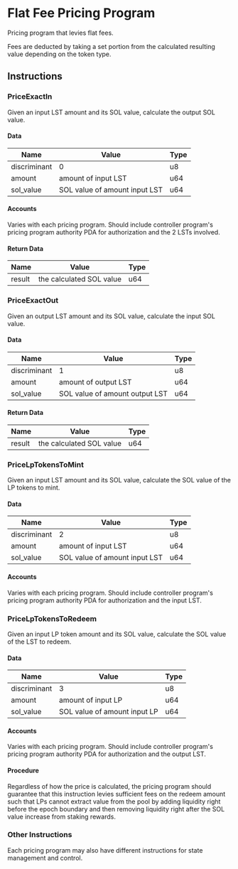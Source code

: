 # Flat Fee Pricing Program

Pricing program that levies flat fees.

Fees are deducted by taking a set portion from the calculated resulting value depending on the token type.

## Instructions

### PriceExactIn

Given an input LST amount and its SOL value, calculate the output SOL value.

#### Data

| Name | Value | Type |
| -- | -- | -- |
| discriminant | 0 | u8 |
| amount | amount of input LST | u64 |
| sol_value | SOL value of amount input LST | u64 |

#### Accounts

Varies with each pricing program. Should include controller program's pricing program authority PDA for authorization and the 2 LSTs involved.

#### Return Data

| Name | Value | Type |
| -- | -- | -- |
| result | the calculated SOL value | u64 |

### PriceExactOut

Given an output LST amount and its SOL value, calculate the input SOL value.

#### Data

| Name | Value | Type |
| -- | -- | -- |
| discriminant | 1 | u8 |
| amount | amount of output LST | u64 |
| sol_value | SOL value of amount output LST | u64 |

#### Return Data

| Name | Value | Type |
| -- | -- | -- |
| result | the calculated SOL value | u64 |

### PriceLpTokensToMint

Given an input LST amount and its SOL value, calculate the SOL value of the LP tokens to mint.

#### Data

| Name | Value | Type |
| -- | -- | -- |
| discriminant | 2 | u8 |
| amount | amount of input LST | u64 |
| sol_value | SOL value of amount input LST | u64 |

#### Accounts

Varies with each pricing program. Should include controller program's pricing program authority PDA for authorization and the input LST.

### PriceLpTokensToRedeem

Given an input LP token amount and its SOL value, calculate the SOL value of the LST to redeem.

#### Data

| Name | Value | Type |
| -- | -- | -- |
| discriminant | 3 | u8 |
| amount | amount of input LP | u64 |
| sol_value | SOL value of amount input LP | u64 |

#### Accounts

Varies with each pricing program. Should include controller program's pricing program authority PDA for authorization and the output LST.

#### Procedure

Regardless of how the price is calculated, the pricing program should guarantee that this instruction levies sufficient fees on the redeem amount such that LPs cannot extract value from the pool by adding liquidity right before the epoch boundary and then removing liquidity right after the SOL value increase from staking rewards. 

### Other Instructions

Each pricing program may also have different instructions for state management and control.
